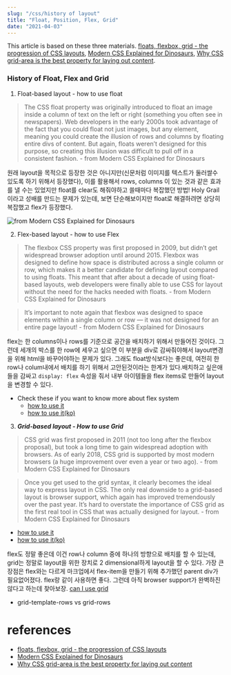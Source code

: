 ```yaml
---
slug: "/css/history of layout"
title: "Float, Position, Flex, Grid"
date: "2021-04-03"
---
```


This article is based on these three materials. [floats, flexbox, grid - the progression of CSS layouts](https://www.youtube.com/watch?v=R7gqJkdc5dM&ab_channel=KevinPowell), [Modern CSS Explained for Dinosaurs](https://medium.com/actualize-network/modern-css-explained-for-dinosaurs-5226febe3525), [Why CSS grid-area is the best property for laying out content](https://www.youtube.com/watch?v=duH4DLq5yoo&ab_channel=KevinPowell).

### History of Float, Flex and Grid

1. Float-based layout - how to use float

> The CSS float property was originally introduced to float an image inside a column of text on the left or right (something you often see in newspapers). Web developers in the early 2000s took advantage of the fact that you could float not just images, but any element, meaning you could create the illusion of rows and columns by floating entire divs of content. But again, floats weren’t designed for this purpose, so creating this illusion was difficult to pull off in a consistent fashion. - from Modern CSS Explained for Dinosaurs

원래 layout을 목적으로 등장한 것은 아니지만(신문처럼 이미지를 텍스트가 둘러쌀수 있도록 하기 위해서 등장했다), 이를 활용해서 rows, columns 이 있는 것과 같은 효과를 낼 수는 있었지만 float를 clear도 해줘야하고 쓸때마다 복잡했던 방법! Holy Grail이라고 성배를 만드는 문제가 있는데, 보면 단순해보이지만 float로 해결하려면 상당히 복잡했고 flex가 등장했다.

<img src="https://miro.medium.com/max/1400/1*_2LrWDjxL8Q33fL6Ci4hIw.png" alt="from Modern CSS Explained for Dinosaurs">

2. Flex-based layout - how to use Flex

> The flexbox CSS property was first proposed in 2009, but didn’t get widespread browser adoption until around 2015. Flexbox was designed to define how space is distributed across a single column or row, which makes it a better candidate for defining layout compared to using floats. This meant that after about a decade of using float-based layouts, web developers were finally able to use CSS for layout without the need for the hacks needed with floats. - from Modern CSS Explained for Dinosaurs

> It’s important to note again that flexbox was designed to space elements within a single column or row — it was not designed for an entire page layout! - from Modern CSS Explained for Dinosaurs

flex는 한 columns이나 rows를 기준으로 공간을 배치하기 위해서 만들어진 것이다. 그런데 세개의 박스를 한 row에 세우고 싶으면 이 부분을 div로 감싸줘야해서 layout변경을 위해 html을 바꾸어야하는 문제가 있다. 그래도 float방식보다는 좋은데, 여전히 한 row나 colum내에서 배치를 하기 위해서 고안된것이라는 한계가 있다.배치하고 싶은애들을 감싸고 `display: flex` 속성을 줘서 내부 아이템들을 flex items로 만들어 layout을 변경할 수 있다.

- Check these if you want to know more about flex system
  - [how to use it](https://css-tricks.com/snippets/css/a-guide-to-flexbox/)
  - [how to use it(ko)](https://heropy.blog/2018/11/24/css-flexible-box/)

3. _**Grid-based layout - How to use Grid**_

> CSS grid was first proposed in 2011 (not too long after the flexbox proposal), but took a long time to gain widespread adoption with browsers. As of early 2018, CSS grid is supported by most modern browsers (a huge improvement over even a year or two ago). - from Modern CSS Explained for Dinosaurs

> Once you get used to the grid syntax, it clearly becomes the ideal way to express layout in CSS. The only real downside to a grid-based layout is browser support, which again has improved tremendously over the past year. It’s hard to overstate the importance of CSS grid as the first real tool in CSS that was actually designed for layout. - from Modern CSS Explained for Dinosaurs

- [how to use it](https://css-tricks.com/css-grid-one-layout-multiple-ways/)
- [how to use it(ko)](https://heropy.blog/2019/08/17/css-grid/)
  <!-- - [start branch](https://github.com/hayoung0Lee/gatsby-gomtang/tree/start) -->

flex도 정말 좋은데 이건 row나 column 중에 하나의 방향으로 배치를 할 수 있는데, grid는 정말로 layout을 위한 장치로 2 dimensional하게 layout을 할 수 있다. 가장 큰 장점은 flex와는 다르게 마크업에서 flex-item을 만들기 위해 추가했던 parent div가 필요없어졌다. flex랑 같이 사용하면 좋다. 그런데 아직 browser support가 완벽하진 않다고 하는데 찾아보장. [can I use grid](https://caniuse.com/?search=css%20grid)

- grid-template-rows vs grid-rows

# references

- [floats, flexbox, grid - the progression of CSS layouts](https://www.youtube.com/watch?v=R7gqJkdc5dM&ab_channel=KevinPowell)
- [Modern CSS Explained for Dinosaurs](https://medium.com/actualize-network/modern-css-explained-for-dinosaurs-5226febe3525)
- [Why CSS grid-area is the best property for laying out content](https://www.youtube.com/watch?v=duH4DLq5yoo&ab_channel=KevinPowell)

<!-- - 나쁜아이는 아니다. https://css-tricks.com/all-about-floats/
- [[CSS]float 이해하기 & clear하는 방법](https://ddorang-d.tistory.com/12) -->
